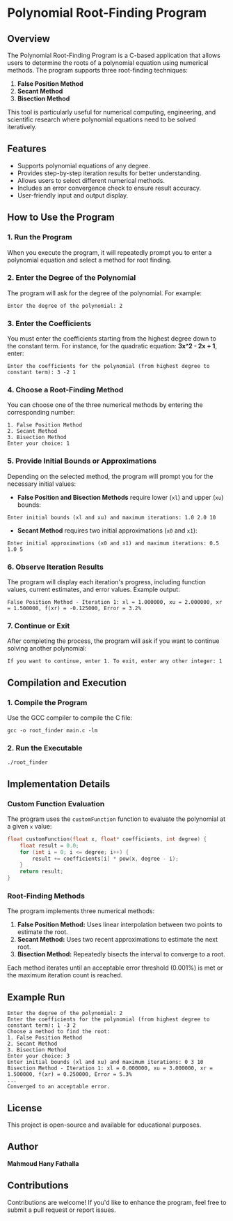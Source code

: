 # Polynomial Root-Finding Program

## Overview

The Polynomial Root-Finding Program is a C-based application that allows users to determine the roots of a polynomial equation using numerical methods. The program supports three root-finding techniques:

1. **False Position Method**
2. **Secant Method**
3. **Bisection Method**

This tool is particularly useful for numerical computing, engineering, and scientific research where polynomial equations need to be solved iteratively.

## Features

- Supports polynomial equations of any degree.
- Provides step-by-step iteration results for better understanding.
- Allows users to select different numerical methods.
- Includes an error convergence check to ensure result accuracy.
- User-friendly input and output display.

## How to Use the Program

### 1. Run the Program

When you execute the program, it will repeatedly prompt you to enter a polynomial equation and select a method for root finding.

### 2. Enter the Degree of the Polynomial

The program will ask for the degree of the polynomial. For example:

```
Enter the degree of the polynomial: 2
```

### 3. Enter the Coefficients

You must enter the coefficients starting from the highest degree down to the constant term. For instance, for the quadratic equation:
**3x^2 - 2x + 1**, enter:

```
Enter the coefficients for the polynomial (from highest degree to constant term): 3 -2 1
```

### 4. Choose a Root-Finding Method

You can choose one of the three numerical methods by entering the corresponding number:

```
1. False Position Method
2. Secant Method
3. Bisection Method
Enter your choice: 1
```

### 5. Provide Initial Bounds or Approximations

Depending on the selected method, the program will prompt you for the necessary initial values:

- **False Position and Bisection Methods** require lower (`xl`) and upper (`xu`) bounds:

```
Enter initial bounds (xl and xu) and maximum iterations: 1.0 2.0 10
```

- **Secant Method** requires two initial approximations (`x0` and `x1`):

```
Enter initial approximations (x0 and x1) and maximum iterations: 0.5 1.0 5
```

### 6. Observe Iteration Results

The program will display each iteration's progress, including function values, current estimates, and error values. Example output:

```
False Position Method - Iteration 1: xl = 1.000000, xu = 2.000000, xr = 1.500000, f(xr) = -0.125000, Error = 3.2%
```

### 7. Continue or Exit

After completing the process, the program will ask if you want to continue solving another polynomial:

```
If you want to continue, enter 1. To exit, enter any other integer: 1
```

## Compilation and Execution

### 1. Compile the Program

Use the GCC compiler to compile the C file:

```
gcc -o root_finder main.c -lm
```

### 2. Run the Executable

```
./root_finder
```

## Implementation Details

### **Custom Function Evaluation**

The program uses the `customFunction` function to evaluate the polynomial at a given `x` value:

```c
float customFunction(float x, float* coefficients, int degree) {
    float result = 0.0;
    for (int i = 0; i <= degree; i++) {
        result += coefficients[i] * pow(x, degree - i);
    }
    return result;
}
```

### **Root-Finding Methods**

The program implements three numerical methods:

1. **False Position Method:** Uses linear interpolation between two points to estimate the root.
2. **Secant Method:** Uses two recent approximations to estimate the next root.
3. **Bisection Method:** Repeatedly bisects the interval to converge to a root.

Each method iterates until an acceptable error threshold (0.001%) is met or the maximum iteration count is reached.

## Example Run

```
Enter the degree of the polynomial: 2
Enter the coefficients for the polynomial (from highest degree to constant term): 1 -3 2
Choose a method to find the root:
1. False Position Method
2. Secant Method
3. Bisection Method
Enter your choice: 3
Enter initial bounds (xl and xu) and maximum iterations: 0 3 10
Bisection Method - Iteration 1: xl = 0.000000, xu = 3.000000, xr = 1.500000, f(xr) = 0.250000, Error = 5.3%
...
Converged to an acceptable error.
```

## License

This project is open-source and available for educational purposes.

## Author

**Mahmoud Hany Fathalla**

## Contributions

Contributions are welcome! If you'd like to enhance the program, feel free to submit a pull request or report issues.

